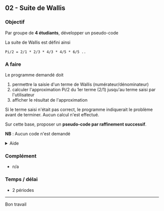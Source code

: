 ## 02 - Suite de Wallis

### Objectif
Par groupe de **4 étudiants**, développer un pseudo-code

La suite de Wallis est défini ainsi

	Pi/2 = 2/1 * 2/3 * 4/3 * 4/5 * 6/5 ..

### A faire
Le programme demandé doit

1. permettre la saisie d'un terme de Wallis (numérateur/dénominateur)
2. calculer l'approximation Pi/2 du 1er terme (2/1) jusqu'au terme saisi par l'utilisateur
3. afficher le résultat de l'approximation

Si le terme saisi n'était pas correct, le programme indiquerait le problème avant de terminer. Aucun calcul n'est effectué.

Sur cette base, proposer un **pseudo-code par raffinement successif**.

**NB** : Aucun code n'est demandé

<Details>
<Summary>Aide</Summary>

Une première approche peut être de le développer sur Excel pour bien comprendre le mécanisme.

![](images/Wallis.png)
Le premier niveau pourrait être

```
	1. message à l'utilisateur
	2. saisie du terme de Wallis
	3. si le terme saisi est correct
		1. calculer l'approximation de Wallis
		2. Afficher le résultat
	4. sinon
		1. affiche un message d'erreur
	5. afficher un message de fin
```
</Details>

### Complément
- n/a


### Temps / délai
- 2 périodes

---
Bon travail
